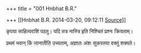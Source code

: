 +++
title = "001 Hnbhat B.R."

+++
[[Hnbhat B.R.	2014-03-20, 09:12:11 [Source](https://groups.google.com/g/samskrita/c/Vehs4ggaSZI)]]



कृपया साहित्यराशिं पठतु। यदि तत्र नास्त्रि इति निश्चितं प्रश्नः क्रियताम्।

  

प्रथमं भवान् किं जानातीति उच्यताम्, अज्ञातः अंशः सुकरतया वक्तुं शक्यते।

  

  



